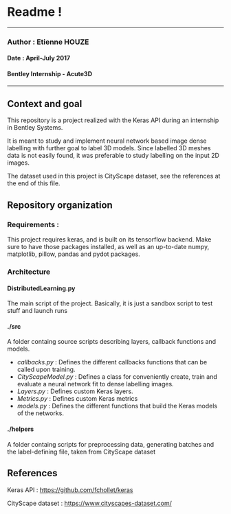 # Readme !


---
### Author : Etienne HOUZE
#### Date : April-July 2017
#### Bentley Internship - Acute3D
---
## Context and goal
This repository is a project realized with the Keras API during an internship in Bentley Systems.

It is meant to study and implement neural network based image dense labelling with further goal to label 3D models. Since labelled 3D meshes data is not easily found, it was preferable to study labelling on the input 2D images.

The dataset used in this project is CityScape dataset, see the references at the end of this file.

## Repository organization
### Requirements :
This project requires keras, and is built on its tensorflow backend. Make sure to have those packages installed, as well as an up-to-date numpy, matplotlib, pillow, pandas and pydot packages.

### Architecture
#### DistributedLearning.py
The main script of the project. Basically, it is just a sandbox script to test stuff and launch runs

#### ./src
A folder containg source scripts describing layers, callback functions and models.
 - *callbacks.py* : Defines the different callbacks functions that can be called upon training.
 - *CityScapeModel.py* : Defines a class for conveniently create, train and evaluate a neural network fit to dense labelling images.
 - *Layers.py* : Defines custom Keras layers.
 - *Metrics.py* : Defines custom Keras metrics
 - *models.py* : Defines the different functions that build the Keras models of the networks.

#### ./helpers
A folder containg scripts for preprocessing data, generating batches and the label-defining file, taken from CityScape dataset

## References

Keras API : https://github.com/fchollet/keras

CityScape dataset : https://www.cityscapes-dataset.com/